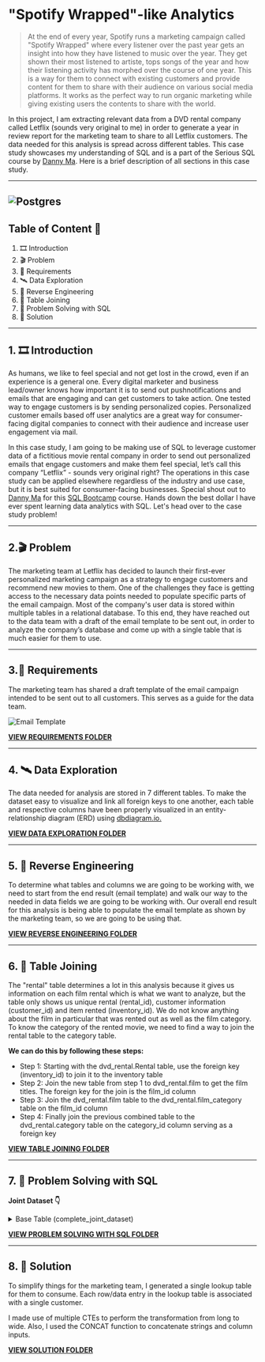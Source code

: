 # "Spotify Wrapped"-like Analytics
>At the end of every year,  Spotify runs a marketing campaign called "Spotify Wrapped" where every listener over the past year gets an insight into how they have listened to music over the year. They get shown their most listened to artiste, tops songs of the year and how their listening activity has morphed over the course of one year. This is a way for them to connect with existing customers and provide content for them to share with their audience on various social media platforms. It works as the perfect way to run organic marketing while giving existing users the contents to share with the world. 

In this project, I am extracting relevant data from a DVD rental company called Letflix (sounds very original to me) in order to generate a year in review report for the marketing team to share to all Letflix customers. The data needed for this analysis is spread across different tables. This case study showcases my understanding of SQL and is a part of the Serious SQL course by [Danny Ma](https://www.linkedin.com/in/datawithdanny/). Here is a brief description of all sections in this case study.

---
![Postgres](https://img.shields.io/badge/postgres-%23316192.svg?style=for-the-badge&logo=postgresql&logoColor=white)
---
## Table of Content 📑
1. 🎞 Introduction
2. 🎬 Problem
3. 🚦 Requirements
4. 🛰 Data Exploration
5. 🔬 Reverse Engineering
6. 🔗 Table Joining
7. 🔨 Problem Solving with SQL
8. 💽 Solution
---
## 1. 🎞 Introduction
As humans, we like to feel special and not get lost in the crowd, even if an experience is a general one. Every digital marketer and business lead/owner knows how important it is to send out pushnotifications and emails that are engaging and can get customers to take action. One tested way to engage customers is by sending personalized copies. Personalized customer emails based off user analytics are a great way for consumer-facing digital companies to connect with their audience and increase user engagement via mail. 

In this case study, I am going to be making use of SQL to leverage customer data of a fictitious movie rental company in order to send out personalized emails that engage customers and make them feel special, let’s call this company “Letflix” - sounds very original right? 
The operations in this case study can be applied elsewhere regardless of the industry and use case, but it is best suited for consumer-facing businesses. Special shout out to [Danny Ma](https://www.linkedin.com/in/datawithdanny/) for this [SQL Bootcamp](https://www.datawithdanny.com/) course. Hands down the best dollar I have ever spent learning data analytics with SQL. Let's head over to the case study problem!

---
## 2.🎬 Problem
The marketing team at Letflix has decided to launch their first-ever personalized marketing campaign as a strategy to engage customers and recommend new movies to them. One of the challenges they face is getting access to the necessary data points needed to populate specific parts of the email campaign. Most of the company's user data is stored within multiple tables in a relational database. To this end, they have reached out to the data team with a draft of the email template to be sent out, in order to analyze the company’s database and come up with a single table that is much easier for them to use. 

---
## 3.🚦 Requirements
The marketing team has shared a draft template of the email campaign intended to be sent out to all customers. This serves as a guide for the data team. 

![Email Template](https://raw.githubusercontent.com/CODEORDIETRYING/Marketing-Analytics-Case-Study/main/Images/LetFlix%20DVD%20Rental%20Company%20Marketing%20Case%20Study.png)

[**VIEW REQUIREMENTS FOLDER**](https://github.com/CODEORDIETRYING/Marketing-Analytics-Case-Study/tree/main/Requirements)

---
## 4. 🛰 Data Exploration
The data needed for analysis are stored in 7 different tables. To make the dataset easy to visualize and link all foreign keys to one another, each table and respective columns have been properly visualized in an entity-relationship diagram (ERD) using [dbdiagram.io.](https://dbdiagram.io)

[**VIEW DATA EXPLORATION FOLDER**](https://github.com/CODEORDIETRYING/Marketing-Analytics-Case-Study/tree/main/Data%20Exploration)

---
## 5. 🔬 Reverse Engineering
To determine what tables and columns we are going to be working with, we need to start from the end result (email template) and walk our way to the needed in data fields we are going to be working with. Our overall end result for this analysis is being able to populate the email template as shown by the marketing team, so we are going to be using that. 

[**VIEW REVERSE ENGINEERING FOLDER**](https://github.com/CODEORDIETRYING/Marketing-Analytics-Case-Study/tree/main/Reverse%20Engineering)

--- 
## 6. 🔗 Table Joining
The "rental" table determines a lot in this analysis because it gives us information on each film rental which is what we want to analyze, but the table only shows us unique rental (rental_id), customer information (customer_id) and item rented (inventory_id). We do not know anything about the film in particular that was rented out as well as the film category. To know the category of the rented movie, we need to find a way to join the rental table to the category table. 

**We can do this by following these steps:**

- Step 1: Starting with the dvd_rental.Rental table, use the foreign key (inventory_id) to join it to the inventory table
- Step 2: Join the new table from step 1 to dvd_rental.film to get the film titles. The foreign key for the join is the film_id column
- Step 3: Join the dvd_rental.film table to the dvd_rental.film_category table on the film_id column
- Step 4: Finally join the previous combined table to the dvd_rental.category table on the category_id column serving as a foreign key

[**VIEW TABLE JOINING FOLDER**](https://github.com/CODEORDIETRYING/Marketing-Analytics-Case-Study/tree/main/Table%20Joining)

---
## 7. 🔨 Problem Solving with SQL

**Joint Dataset 👇**
<details>
<summary>Base Table (complete_joint_dataset)</summary>

```
DROP TABLE IF EXISTS complete_joint_dataset;
CREATE TEMP TABLE complete_joint_dataset AS
SELECT
  rental.customer_id,
  inventory.film_id,
  film.title,
  rental.rental_date,
  category.name AS category_name
FROM dvd_rentals.rental
INNER JOIN dvd_rentals.inventory
  ON rental.inventory_id = inventory.inventory_id
INNER JOIN dvd_rentals.film
  ON inventory.film_id = film.film_id
INNER JOIN dvd_rentals.film_category
  ON film.film_id = film_category.film_id
INNER JOIN dvd_rentals.category
  ON film_category.category_id = category.category_id;
SELECT * FROM complete_joint_dataset limit 5;
```

| customer_id | film_id | title | rental_date | category_name |
| ----------- | ----------- | ----------- | ----------- | ----------- |
| 130 | 80 | BLANKET BEVERLY | 2005-05-24 22:53:30 | Family |
| 459 | 333 | FREAKY POCUS | 2005-05-24 22:54:33 | Music |
| 408 | 373 | GRADUATE LORD | 2005-05-24 23:03:39 | Children |
| 333 | 535 | LOVE SUICIDES | 2005-05-24 23:04:41 | Horror |
| 222 | 450 | IDOLS SNATCHERS | 2005-05-24 23:05:21 | Children |
</details>

[**VIEW PROBLEM SOLVING WITH SQL FOLDER**](https://github.com/CODEORDIETRYING/Marketing-Analytics-Case-Study/tree/main/Problem%20Solving%20With%20SQL)

---
## 8. 💽 Solution
To simplify things for the marketing team, I generated a single lookup table for them to consume. Each row/data entry in the lookup table is associated with a single customer.

I made use of multiple CTEs to perform the transformation from long to wide. Also, I used the CONCAT function to concatenate strings and column inputs.

[**VIEW SOLUTION FOLDER**](https://github.com/CODEORDIETRYING/Marketing-Analytics-Case-Study/tree/main/Solution)














